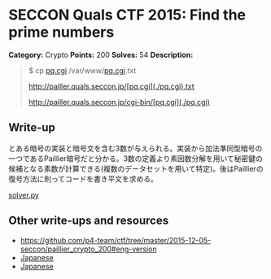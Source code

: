 # SECCON Quals CTF 2015: Find the prime numbers

**Category:** Crypto
**Points:** 200
**Solves:** 54
**Description:**

> $ cp [pq.cgi](./pq.cgi) /var/www/[pq.cgi](./pq.cgi).txt
> 
> <http://pailler.quals.seccon.jp/[pq.cgi](./pq.cgi).txt>
> 
> <http://pailler.quals.seccon.jp/cgi-bin/[pq.cgi](./pq.cgi)>


## Write-up

とある暗号の実装と暗号文を含む3数が与えられる。実装から加法準同型暗号の一つであるPaillier暗号だと分かる。3数の定義より素因数分解を用いて秘密鍵の候補となる素数が計算できる(複数のデータセットを用いて特定)。後はPaillierの復号方法に則ってコードを書き平文を求める。

[solver.py](solver.py)

## Other write-ups and resources

* <https://github.com/p4-team/ctf/tree/master/2015-12-05-seccon/paillier_crypto_200#eng-version>
* [Japanese](https://hackmd.io/s/VJ42d6j4e)
* [Japanese](http://www.iridoatelier.net/sb/log/eid269.html)
